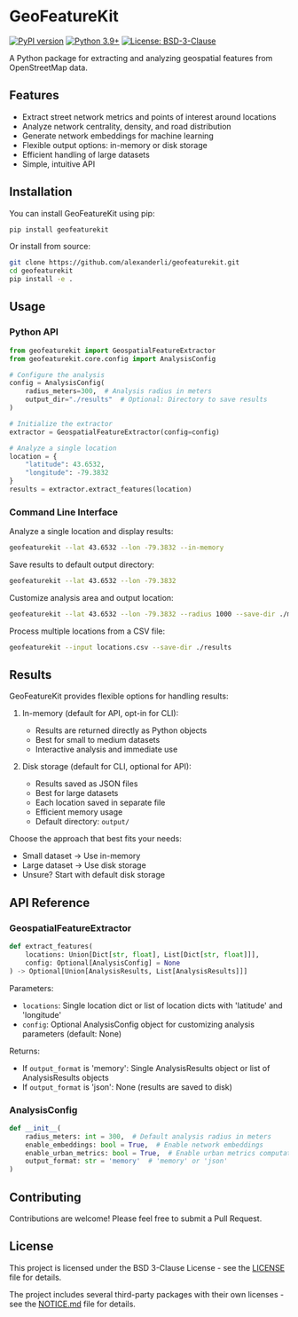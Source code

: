 # GeoFeatureKit

[![PyPI version](https://badge.fury.io/py/geofeaturekit.svg)](https://badge.fury.io/py/geofeaturekit)
[![Python 3.9+](https://img.shields.io/badge/python-3.9+-blue.svg)](https://www.python.org/downloads/release/python-390/)
[![License: BSD-3-Clause](https://img.shields.io/badge/License-BSD_3--Clause-blue.svg)](https://opensource.org/licenses/BSD-3-Clause)

A Python package for extracting and analyzing geospatial features from OpenStreetMap data.

## Features

- Extract street network metrics and points of interest around locations
- Analyze network centrality, density, and road distribution
- Generate network embeddings for machine learning
- Flexible output options: in-memory or disk storage
- Efficient handling of large datasets
- Simple, intuitive API

## Installation

You can install GeoFeatureKit using pip:

```bash
pip install geofeaturekit
```

Or install from source:

```bash
git clone https://github.com/alexanderli/geofeaturekit.git
cd geofeaturekit
pip install -e .
```

## Usage

### Python API

```python
from geofeaturekit import GeospatialFeatureExtractor
from geofeaturekit.core.config import AnalysisConfig

# Configure the analysis
config = AnalysisConfig(
    radius_meters=300,  # Analysis radius in meters
    output_dir="./results"  # Optional: Directory to save results
)

# Initialize the extractor
extractor = GeospatialFeatureExtractor(config=config)

# Analyze a single location
location = {
    "latitude": 43.6532,
    "longitude": -79.3832
}
results = extractor.extract_features(location)
```

### Command Line Interface

Analyze a single location and display results:
```bash
geofeaturekit --lat 43.6532 --lon -79.3832 --in-memory
```

Save results to default output directory:
```bash
geofeaturekit --lat 43.6532 --lon -79.3832
```

Customize analysis area and output location:
```bash
geofeaturekit --lat 43.6532 --lon -79.3832 --radius 1000 --save-dir ./my_results
```

Process multiple locations from a CSV file:
```bash
geofeaturekit --input locations.csv --save-dir ./results
```

## Results

GeoFeatureKit provides flexible options for handling results:

1. In-memory (default for API, opt-in for CLI):
   - Results are returned directly as Python objects
   - Best for small to medium datasets
   - Interactive analysis and immediate use

2. Disk storage (default for CLI, optional for API):
   - Results saved as JSON files
   - Best for large datasets
   - Each location saved in separate file
   - Efficient memory usage
   - Default directory: `output/`

Choose the approach that best fits your needs:
- Small dataset → Use in-memory
- Large dataset → Use disk storage
- Unsure? Start with default disk storage

## API Reference

### GeospatialFeatureExtractor

```python
def extract_features(
    locations: Union[Dict[str, float], List[Dict[str, float]]],
    config: Optional[AnalysisConfig] = None
) -> Optional[Union[AnalysisResults, List[AnalysisResults]]]
```

Parameters:
- `locations`: Single location dict or list of location dicts with 'latitude' and 'longitude'
- `config`: Optional AnalysisConfig object for customizing analysis parameters (default: None)

Returns:
- If `output_format` is 'memory': Single AnalysisResults object or list of AnalysisResults objects
- If `output_format` is 'json': None (results are saved to disk)

### AnalysisConfig

```python
def __init__(
    radius_meters: int = 300,  # Default analysis radius in meters
    enable_embeddings: bool = True,  # Enable network embeddings
    enable_urban_metrics: bool = True,  # Enable urban metrics computation
    output_format: str = 'memory'  # 'memory' or 'json'
)
```

## Contributing

Contributions are welcome! Please feel free to submit a Pull Request.

## License

This project is licensed under the BSD 3-Clause License - see the [LICENSE](LICENSE) file for details.

The project includes several third-party packages with their own licenses - see the [NOTICE.md](NOTICE.md) file for details. 